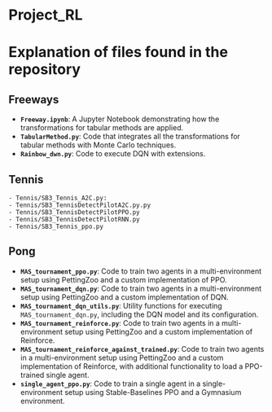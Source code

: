# Project_RL

# Explanation of files found in the repository
## Freeways  
- **`Freeway.ipynb`**: A Jupyter Notebook demonstrating how the transformations for tabular methods are applied.  
- **`TabularMethod.py`**: Code that integrates all the transformations for tabular methods with Monte Carlo techniques.  
- **`Rainbow_dwn.py`**: Code to execute DQN with extensions.  

## Tennis
    - Tennis/SB3_Tennis_A2C.py: 
    - Tennis/SB3_TennisDetectPilotA2C.py.py
    - Tennis/SB3_TennisDetectPilotPPO.py
    - Tennis/SB3_TennisDetectPilotRNN.py
    - Tennis/SB3_Tennis_ppo.py

## Pong  
- **`MAS_tournament_ppo.py`**: Code to train two agents in a multi-environment setup using PettingZoo and a custom implementation of PPO.  
- **`MAS_tournament_dqn.py`**: Code to train two agents in a multi-environment setup using PettingZoo and a custom implementation of DQN.  
- **`MAS_tournament_dqn_utils.py`**: Utility functions for executing `MAS_tournament_dqn.py`, including the DQN model and its configuration.  
- **`MAS_tournament_reinforce.py`**: Code to train two agents in a multi-environment setup using PettingZoo and a custom implementation of Reinforce.  
- **`MAS_tournament_reinforce_against_trained.py`**: Code to train two agents in a multi-environment setup using PettingZoo and a custom implementation of Reinforce, with additional functionality to load a PPO-trained single agent.  
- **`single_agent_ppo.py`**: Code to train a single agent in a single-environment setup using Stable-Baselines PPO and a Gymnasium environment.  
